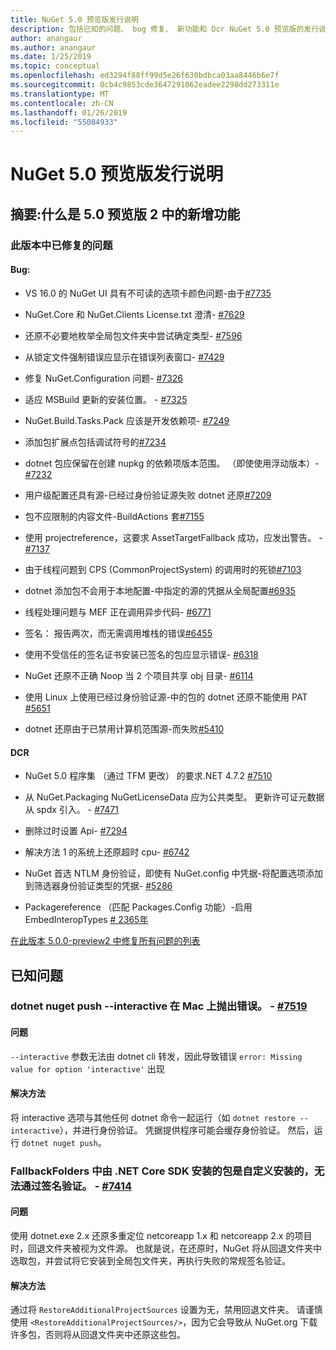 ```yaml
---
title: NuGet 5.0 预览版发行说明
description: 包括已知的问题、 bug 修复、 新功能和 Dcr NuGet 5.0 预览版的发行说明。
author: anangaur
ms.author: anangaur
ms.date: 1/25/2019
ms.topic: conceptual
ms.openlocfilehash: ed3294f88ff99d5e26f630bdbca03aa8446b6e7f
ms.sourcegitcommit: 0cb4c9853cde3647291062eadee2298dd273311e
ms.translationtype: MT
ms.contentlocale: zh-CN
ms.lasthandoff: 01/26/2019
ms.locfileid: "55084933"
---
```

# <a name="nuget-50-preview-release-notes"></a>NuGet 5.0 预览版发行说明

## <a name="summary-whats-new-in-50-preview-2"></a>摘要:什么是 5.0 预览版 2 中的新增功能

### <a name="issues-fixed-in-this-release"></a>此版本中已修复的问题

#### <a name="bugs"></a>Bug:

* VS 16.0 的 NuGet UI 具有不可读的选项卡颜色问题-由于[#7735](https://github.com/NuGet/Home/issues/7735)

* NuGet.Core 和 NuGet.Clients License.txt 澄清- [#7629](https://github.com/NuGet/Home/issues/7629)

* 还原不必要地枚举全局包文件夹中尝试确定类型- [#7596](https://github.com/NuGet/Home/issues/7596)

* 从锁定文件强制错误应显示在错误列表窗口- [#7429](https://github.com/NuGet/Home/issues/7429)

* 修复 NuGet.Configuration 问题- [#7326](https://github.com/NuGet/Home/issues/7326)

* 适应 MSBuild 更新的安装位置。  - [#7325](https://github.com/NuGet/Home/issues/7325)

* NuGet.Build.Tasks.Pack 应该是开发依赖项- [#7249](https://github.com/NuGet/Home/issues/7249)

* 添加包扩展点包括调试符号的[#7234](https://github.com/NuGet/Home/issues/7234)

* dotnet 包应保留在创建 nupkg 的依赖项版本范围。 （即使使用浮动版本）- [#7232](https://github.com/NuGet/Home/issues/7232)

* 用户级配置还具有源-已经过身份验证源失败 dotnet 还原[#7209](https://github.com/NuGet/Home/issues/7209)

* 包不应限制的内容文件-BuildActions 套[#7155](https://github.com/NuGet/Home/issues/7155)

* 使用 projectreference，这要求 AssetTargetFallback 成功，应发出警告。 - [#7137](https://github.com/NuGet/Home/issues/7137)

* 由于线程问题到 CPS (CommonProjectSystem) 的调用时的死锁[#7103](https://github.com/NuGet/Home/issues/7103)

* dotnet 添加包不会用于本地配置-中指定的源的凭据从全局配置[#6935](https://github.com/NuGet/Home/issues/6935)

* 线程处理问题与 MEF 正在调用异步代码- [#6771](https://github.com/NuGet/Home/issues/6771)

* 签名： 报告两次，而无需调用堆栈的错误[#6455](https://github.com/NuGet/Home/issues/6455)

* 使用不受信任的签名证书安装已签名的包应显示错误- [#6318](https://github.com/NuGet/Home/issues/6318)

* NuGet 还原不正确 Noop 当 2 个项目共享 obj 目录- [#6114](https://github.com/NuGet/Home/issues/6114)

* 使用 Linux 上使用已经过身份验证源-中的包的 dotnet 还原不能使用 PAT [#5651](https://github.com/NuGet/Home/issues/5651)

* dotnet 还原由于已禁用计算机范围源-而失败[#5410](https://github.com/NuGet/Home/issues/5410)

#### <a name="dcrs"></a>DCR

* NuGet 5.0 程序集 （通过 TFM 更改） 的要求.NET 4.7.2 [#7510](https://github.com/NuGet/Home/issues/7510)

* 从 NuGet.Packaging NuGetLicenseData 应为公共类型。 更新许可证元数据从 spdx 引入。 - [#7471](https://github.com/NuGet/Home/issues/7471)

* 删除过时设置 Api- [#7294](https://github.com/NuGet/Home/issues/7294)

* 解决方法 1 的系统上还原超时 cpu- [#6742](https://github.com/NuGet/Home/issues/6742)

* NuGet 首选 NTLM 身份验证，即使有 NuGet.config 中凭据-将配置选项添加到筛选器身份验证类型的凭据- [#5286](https://github.com/NuGet/Home/issues/5286)

* Packagereference （匹配 Packages.Config 功能）-启用 EmbedInteropTypes [# 2365年](https://github.com/NuGet/Home/issues/2365)

[在此版本 5.0.0-preview2 中修复所有问题的列表](https://github.com/NuGet/Home/issues?q=is%3Aissue+is%3Aclosed+milestone%3A%224.9.2")


## <a name="known-issues"></a>已知问题

### <a name="dotnet-nuget-push---interactive-gives-an-error-on-mac---7519httpsgithubcomnugethomeissues7519"></a>dotnet nuget push --interactive 在 Mac 上抛出错误。 - [#7519](https://github.com/NuGet/Home/issues/7519)

#### <a name="issue"></a>问题
`--interactive` 参数无法由 dotnet cli 转发，因此导致错误 `error: Missing value for option 'interactive'` 出现

#### <a name="workaround"></a>解决方法
将 interactive 选项与其他任何 dotnet 命令一起运行（如 `dotnet restore --interactive`），并进行身份验证。 凭据提供程序可能会缓存身份验证。 然后，运行 `dotnet nuget push`。

### <a name="packages-in-fallbackfolders-installed-by-net-core-sdk-are-custom-installed-and-fail-signature-validation---7414httpsgithubcomnugethomeissues7414"></a>FallbackFolders 中由 .NET Core SDK 安装的包是自定义安装的，无法通过签名验证。 - [#7414](https://github.com/NuGet/Home/issues/7414)

#### <a name="issue"></a>问题
使用 dotnet.exe 2.x 还原多重定位 netcoreapp 1.x 和 netcoreapp 2.x 的项目时，回退文件夹被视为文件源。 也就是说，在还原时，NuGet 将从回退文件夹中选取包，并尝试将它安装到全局包文件夹，再执行失败的常规签名验证。

#### <a name="workaround"></a>解决方法
通过将 `RestoreAdditionalProjectSources` 设置为无，禁用回退文件夹。 请谨慎使用 `<RestoreAdditionalProjectSources/>`，因为它会导致从 NuGet.org 下载许多包，否则将从回退文件夹中还原这些包。
